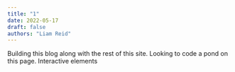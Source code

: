 ```yaml
---
title: "1"
date: 2022-05-17
draft: false
authors: "Liam Reid"
---
```


Building this blog along with the rest of this site. Looking to code a pond on this page. Interactive elements